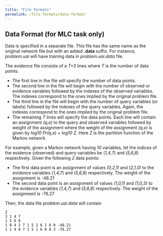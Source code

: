 ```yaml
---
title: "File Formats"
permalink: /file-formats/data-format/
---
```


## Data Format (for MLC task only)
Data is specified in a separate file. This file has the same name as the original network file but with an added **.data** suffix. 
For instance, _problem.uai_ will have training data in _problem.uai.data_ file.

The evidence file consists of a _T+3_ lines where _T_ is the number of data points.
* The first line in the file will specify the number of data points.
* The second line in the file will begin with the number of observed or evidence variables followed by the indexes of the observed variables. The indexes correspond to the ones implied by the original problem file.
* The third line in the file will begin with the number of query variables (or labels) followed by the indexes of the query variables. Again, the indexes correspond to the ones implied by the original problem file.
* The remaining _T_ lines will specify the data points. Each line will contain an assignment _(q,e)_ to the query and observed variables followed by weight of the assignment where the weight of the assignment _(q,e)_ is given by _log10 Pr(q,e) + log10 Z_. Here _Z_ is the partition function of the Markov network. 

For example, given a Markov network having _10_ variables, let the indices of the evidence (observed) and query variables be (_1,4,7_) and (_5,6,8_) respectively. Given the following _2_ data points:

* The first data point is an assignment of values _(0,2,1)_ and _(2,1,0)_ to the evidence variables (_1,4,7_) and (_5,6,8_) respectively. The weight of the assignment is -48.21
* The second data point is an assignment of values _(1,0,1)_ and _(1,0,3)_ to the evidence variables (_1,4,7_) and (_5,6,8_) respectively. The weight of the assignment is -76.27

Then, the data file _problem.uai.data_ will contain

```
2
3 1 4 7
1 5 6 8
1 0 4 2 7 1 5 2 6 1 8 0 -48.21
1 1 4 0 7 1 5 1 6 0 8 3 -76.27
```
